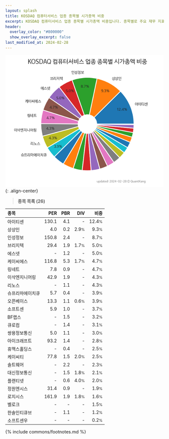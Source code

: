```yaml
---
layout: splash
title: KOSDAQ 컴퓨터서비스 업종 종목별 시가총액 비중
excerpt: KOSDAQ 컴퓨터서비스 업종 종목별 시가총액 비중입니다. 종목별로 주요 재무 지표를 함께 표시합니다.
header:
  overlay_color: "#800000"
  show_overlay_excerpt: false
last_modified_at: 2024-02-28
---
```



![KOSDAQ 컴퓨터서비스 업종 종목별 시가총액 비중](/stats/sector/images/kosdaq_업종_컴퓨터서비스_종목.png){: .align-center}


> **종목 목록 (26)**<a id="list"></a>

| **종목** | **PER** | **PBR** | **DIV** | **비중** |
| :------- | ------: | ------: | ------: | -------: |
| 아이티센 | 130.1 | 4.1 | - | 12.4<small>%</small> |
| 상상인 | 4.0 | 0.2 | 2.9<small>%</small> | 9.3<small>%</small> |
| 인성정보 | 150.8 | 2.4 | - | 8.7<small>%</small> |
| 브리지텍 | 29.4 | 1.9 | 1.7<small>%</small> | 5.0<small>%</small> |
| 에스넷 | - | 1.2 | - | 5.0<small>%</small> |
| 케이씨에스 | 116.8 | 5.3 | 1.7<small>%</small> | 4.7<small>%</small> |
| 링네트 | 7.8 | 0.9 | - | 4.7<small>%</small> |
| 이삭엔지니어링 | 42.9 | 1.9 | - | 4.3<small>%</small> |
| 리노스 | - | 1.1 | - | 4.3<small>%</small> |
| 슈프리마에이치큐 | 5.7 | 0.4 | - | 3.9<small>%</small> |
| 오픈베이스 | 13.3 | 1.1 | 0.6<small>%</small> | 3.9<small>%</small> |
| 소프트센 | 5.9 | 1.0 | - | 3.7<small>%</small> |
| BF랩스 | - | 1.5 | - | 3.2<small>%</small> |
| 큐로컴 | - | 1.4 | - | 3.1<small>%</small> |
| 쌍용정보통신 | 5.0 | 1.1 | - | 3.0<small>%</small> |
| 아이크래프트 | 93.2 | 1.4 | - | 2.8<small>%</small> |
| 휴맥스홀딩스 | - | 0.4 | - | 2.5<small>%</small> |
| 케이씨티 | 77.8 | 1.5 | 2.0<small>%</small> | 2.5<small>%</small> |
| 솔트웨어 | - | 2.2 | - | 2.3<small>%</small> |
| 대신정보통신 | - | 1.5 | 1.8<small>%</small> | 2.1<small>%</small> |
| 플랜티넷 | - | 0.6 | 4.0<small>%</small> | 2.0<small>%</small> |
| 정원엔시스 | 31.4 | 0.9 | - | 1.9<small>%</small> |
| 로지시스 | 161.9 | 1.9 | 1.8<small>%</small> | 1.6<small>%</small> |
| 벨로크 | - | - | - | 1.5<small>%</small> |
| 한솔인티큐브 | - | 1.1 | - | 1.2<small>%</small> |
| 소프트센우 | - | - | - | 0.2<small>%</small> |

{% include commons/footnotes.md %}